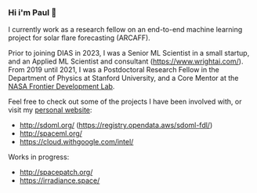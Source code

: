 ### Hi i'm Paul 👋

I currently work as a research fellow on an end-to-end machine learning project for solar flare forecasting (ARCAFF).

Prior to joining DIAS in 2023, I was a Senior ML Scientist in a small startup, and an Applied ML Scientist and consultant (https://www.wrightai.com/). From 2019 until 2021, I was a Postdoctoral Research Fellow in the Department of Physics at Stanford University, and a Core Mentor at the <a href="https://frontierdevelopmentlab.org/" target="_blank">NASA Frontier Development Lab</a>.

Feel free to check out some of the projects I have been involved with, or visit my [personal website](http://pauljwright.co.uk):

* http://sdoml.org/ (https://registry.opendata.aws/sdoml-fdl/)
* http://spaceml.org/
* https://cloud.withgoogle.com/intel/

Works in progress:

* http://spacepatch.org/
* https://irradiance.space/
